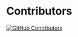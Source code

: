 # Contributors

[![GitHub
Contributors](https://contrib.rocks/image?repo=tui-rs-revival/ratatui)](https://github.com/tui-rs-revival/ratatui/graphs/contributors)
